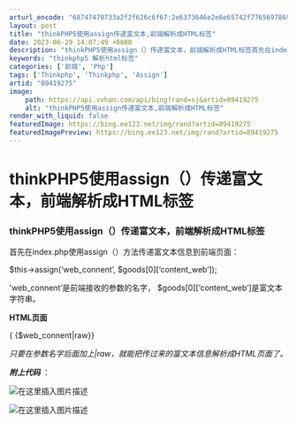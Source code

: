 ```yaml
---
arturl_encode: "68747470733a2f2f626c6f67:2e6373646e2e6e65742f77656978696e5f3339353434393137:2f61727469636c652f64657461696c732f3839343139323735"
layout: post
title: "thinkPHP5使用assign传递富文本,前端解析成HTML标签"
date: 2023-06-29 14:07:49 +0800
description: "thinkPHP5使用assign（）传递富文本，前端解析成HTML标签首先在index.php使用"
keywords: "thinkphp5 解析html标签"
categories: ['前端', 'Php']
tags: ['Thinkphp', 'Thinkphp', 'Assign']
artid: "89419275"
image:
    path: https://api.vvhan.com/api/bing?rand=sj&artid=89419275
    alt: "thinkPHP5使用assign传递富文本,前端解析成HTML标签"
render_with_liquid: false
featuredImage: https://bing.ee123.net/img/rand?artid=89419275
featuredImagePreview: https://bing.ee123.net/img/rand?artid=89419275
---
```


# thinkPHP5使用assign（）传递富文本，前端解析成HTML标签

### thinkPHP5使用assign（）传递富文本，前端解析成HTML标签

首先在index.php使用assign（）方法传递富文本信息到前端页面：
  
$this->assign(‘web\_connent’, $goods[0][‘content\_web’]);
  
'web\_connent’是前端接收的参数的名字， $goods[0][‘content\_web’]是富文本字符串。

**HTML页面**

{
{$web\_connent|raw}}
  
*只要在参数名字后面加上|raw，就能把传过来的富文本信息解析成HTML页面了。*

***附上代码***
：
  
![在这里插入图片描述](https://i-blog.csdnimg.cn/blog_migrate/c58a2d8b009624161f4753ed212dbf6f.png)
  
![在这里插入图片描述](https://i-blog.csdnimg.cn/blog_migrate/6bb1778668e0121b7ad1a5d1d443c6e9.png)
